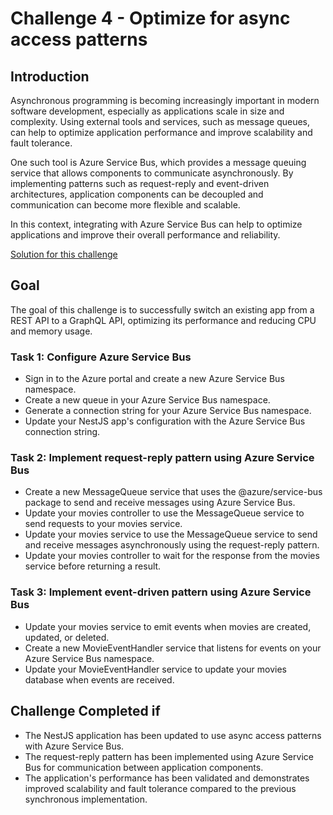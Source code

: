 # Challenge 4 - Optimize for async access patterns

## Introduction

Asynchronous programming is becoming increasingly important in modern software development, especially as applications scale in size and complexity. Using external tools and services, such as message queues, can help to optimize application performance and improve scalability and fault tolerance.

One such tool is Azure Service Bus, which provides a message queuing service that allows components to communicate asynchronously. By implementing patterns such as request-reply and event-driven architectures, application components can be decoupled and communication can become more flexible and scalable.

In this context, integrating with Azure Service Bus can help to optimize applications and improve their overall performance and reliability.


[Solution for this challenge](../solutionguide/3.-Improve-API-Efficiency-solution.md)

## Goal 

The goal of this challenge is to successfully switch an existing app from a REST API to a GraphQL API, optimizing its performance and reducing CPU and memory usage.

### Task 1: Configure Azure Service Bus

- Sign in to the Azure portal and create a new Azure Service Bus namespace.
- Create a new queue in your Azure Service Bus namespace.
- Generate a connection string for your Azure Service Bus namespace.
- Update your NestJS app's configuration with the Azure Service Bus connection string.

### Task 2: Implement request-reply pattern using Azure Service Bus

- Create a new MessageQueue service that uses the @azure/service-bus package to send and receive messages using Azure Service Bus.
- Update your movies controller to use the MessageQueue service to send requests to your movies service.
- Update your movies service to use the MessageQueue service to send and receive messages asynchronously using the request-reply pattern.
- Update your movies controller to wait for the response from the movies service before returning a result.

### Task 3: Implement event-driven pattern using Azure Service Bus

- Update your movies service to emit events when movies are created, updated, or deleted.
- Create a new MovieEventHandler service that listens for events on your Azure Service Bus namespace.
- Update your MovieEventHandler service to update your movies database when events are received.


## Challenge Completed if

- The NestJS application has been updated to use async access patterns with Azure Service Bus.
- The request-reply pattern has been implemented using Azure Service Bus for communication between application components.
- The application's performance has been validated and demonstrates improved scalability and fault tolerance compared to the previous synchronous implementation.

